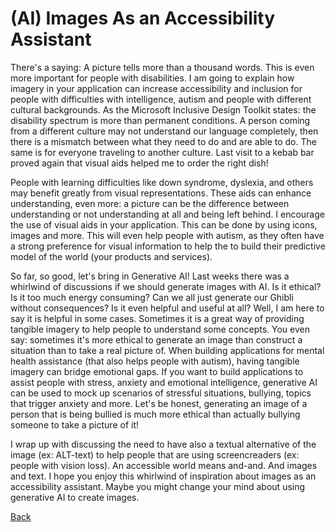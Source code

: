 # (AI) Images As an Accessibility Assistant

There's a saying: A picture tells more than a thousand words. This is even more important for people with disabilities. I am going to explain how imagery in your application can increase accessibility and inclusion for people with difficulties with intelligence, autism and people with different cultural backgrounds. As the Microsoft Inclusive Design Toolkit states: the disability spectrum is more than permanent conditions. A person coming from a different culture may not understand our language completely, then there is a mismatch between what they need to do and are able to do. The same is for everyone traveling to another culture. Last visit to a kebab bar proved again that visual aids helped me to order the right dish!

People with learning difficulties like down syndrome, dyslexia, and others may benefit greatly from visual representations. These aids can enhance understanding, even more: a picture can be the difference between understanding or not understanding at all and being left behind. I encourage the use of visual aids in your application. This can be done by using icons, images and more. This will even help people with autism, as they often have a strong preference for visual information to help the to build their predictive model of the world (your products and services).

So far, so good, let's bring in Generative AI! Last weeks there was a whirlwind of discussions if we should generate images with AI. Is it ethical? Is it too much energy consuming? Can we all just generate our Ghibli without consequences? Is it even helpful and useful at all? Well, I am here to say it is helpful in some cases. Sometimes it is a great way of providing tangible imagery to help people to understand some concepts. You even say: sometimes it's more ethical to generate an image than construct a situation than to take a real picture of. When building applications for mental health assistance (that also helps people with autism), having tangible imagery can bridge emotional gaps. If you want to build applications to assist people with stress, anxiety and emotional intelligence, generative AI can be used to mock up scenarios of stressful situations, bullying, topics that trigger anxiety and more. Let's be honest, generating an image of a person that is being bullied is much more ethical than actually bullying someone to take a picture of it!

I wrap up with discussing the need to have also a textual alternative of the image (ex: ALT-text) to help people that are using screencreaders (ex: people with vision loss). An accessible world means and-and. And images and text. I hope you enjoy this whirlwind of inspiration about images as an accessibility assistant. Maybe you might change your mind about using generative AI to create images.

[Back](Accessibility.md)
